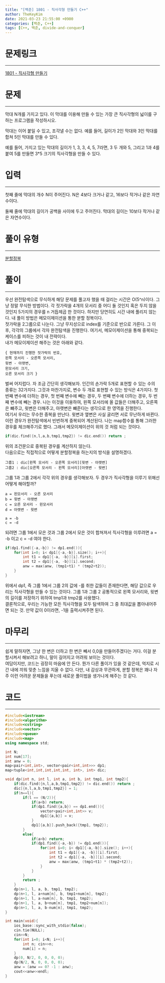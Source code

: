 ```yaml
---
title: "[백준] 1801 - 직사각형 만들기 C++"
author: TheKeyKim
date: 2021-03-23 21:55:00 +0900
categories: [백준, C++]
tags: [C++, 백준, divide-and-conquer]
---
```


# 문제링크
***
[1801 - 직사각형 만들기](https://www.acmicpc.net/problem/1801)
# 문제
***
<div id="problem_description" class="problem-text">
				<p>막대 N개를 가지고 있다. 이 막대를 이용해 만들 수 있는 가장 큰 직사각형의 넓이를 구하는 프로그램을 작성하시오.</p>

<p>막대는 이어 붙일 수 있고, 조각낼 수는 없다. 예를 들어, 길이가 2인 막대와&nbsp;3인 막대를 합쳐 5인 막대를 만들 수 있다.</p>

<p>예를 들어, 가지고 있는 막대의 길이가 1, 3, 3, 4, 5, 7라면, 3&nbsp;두 개와 5, 그리고 1과 4를 붙여 5를 만들면 3*5 크기의 직사각형을 만들 수 있다.</p>
</div>

# 입력
***
<div id="problem_input" class="problem-text">
					<p>첫째 줄에 막대의 개수 N이 주어진다. N은 4보다 크거나 같고, 16보다 작거나 같은 자연수이다.</p>

<p>둘째 줄에 막대의 길이가 공백을 사이에 두고 주어진다. 막대의 길이는 10보다 작거나 같은 자연수이다.</p>
</div>

# 풀이 유형
***
[분할정복](/tags/divide-and-conquer)

# 풀이
***
우선 완전탐색으로 무식하게 해당 문제를 풀고자 했을 때 걸리는 시간은 O(5^n)이다. 그냥 정말 무식한 방법이다. 각 젓가락을 4개의 모서리 중 어디 둘 것인지 혹은 두지 않을 것인지 5가지의 경우를 n 거듭제곱 한 것이다. 하지만 당연히도 시간 내에 풀리지 않는다. 내 풀이 방법은 메모이제이션을 통한 분할 정복이다. <br>
젓가락을 2그룹으로 나눈다. 그냥 무지성으로 index를 기준으로 반으로 가른다. 그 이후, 각각의 그룹에서 각자 완전탐색을 진행한다. 여기서, 메모이제이션을 통해 중복되는 케이스를 피하는 것이 내 전략이다. <br>
내가 메모이제이션 해주는 것은 아래와 같다.
```
{ 현재까지 진행한 젓가락의 번호, 
왼쪽 모서리 - 오른쪽 모서리, 
윗변 - 아랫변, 
왼모서리 크기, 
오른 모서리 크기 }
```
벌써 어지럽다. 자 조금 간단히 생각해보자. 인간의 손가락 5개로 표현할 수 있는 수의 종류는 32가지다. 그것과 마찬가지로, 변수 두 개로 표현할 수 있는 방식은 4가지다. 첫 번째 변수에 더하는 경우, 첫 번째 변수에 빼는 경우, 두 번째 변수에 더하는 경우, 두 번째 변수에 빼는 경우. 나는 이것을 이용하여, 왼쪽 모서리에 올 값들은 더해주고, 오른쪽은 뺴주고, 윗변은 더해주고, 아랫변은 뺴준다는 생각으로 한 영역을 진행한다. <br>
여기서 우리는 무수한 중복을 만난다. 윗변과 옆변은 사실 굴리면 서로 무난하게 바뀐다. 이런 경우가 완전탐색에서 빈번하게 중복되어 계산된다. 나는 map함수를 통해 그러한 경우를 체크해주기로 했다. 그래서 메모이제이션이 위의 것 처럼 되는 것이다. <br>
```c++
if(dic.find({n,l,a,b,tmp1,tmp2}) != dic.end()) return ;
```
위의 조건문으로 중복된 경우를 계산하지 않는다.  <br>
다음으로는 직접적으로 어떻게 분할정복을 하는지의 방식을 설명하겠다.
```
그룹1 : dic[왼쪽 모서리 - 오른쪽 모서리][윗변 - 아랫변]
그룹2 : dic[오른쪽 모서리 - 왼쪽 모서리][아랫변 - 윗변]
```
그룹 1과 그룹 2에서 각각 위의 경우를 생각해보자. 두 경우가 직사각형을 이루기 위해선 어떻게 해야할까? 
```
a = 왼모서리 - 오른 모서리
b = 윗변 - 아랫변
c = 오른 모서리 - 왼모서리
d = 아랫변 - 윗변

a = -b
c = -d
```
되려면 그룹 1에서 모은 것과 그룹 2에서 모은 것이 합쳐져서 직사각형을 이루려면 a = -b 이고 c = -d 여야 한다.
``` c++
if(dp1.find({-a,-b}) != dp1.end()){
    for(int i=0; i< dp1[{-a,-b}].size(); i++){
        int t1 = dp1[{-a, -b}][i].first;
        int t2 = dp1[{-a, -b}][i].second;
        anw = max(anw, (tmp1+t1) * (tmp2+t2));
    }
}
``` 
위에서 dp1, 즉 그룹 1에서 그룹 2의 값에 -를 취한 값들이 존재한다면, 해당 값으로 우리는 직사각형을 만들 수 있는 것이다. 그룹 1과 그룹 2 공통적으로 왼쪽 모서리와, 윗변의 길이를 저장하기 위하여 tmp1과 tmp2를 사용했다.<br>
결론적으로, 우리는 가능한 모든 직사각형을 모두 탐색하여 그 중 최대값을 뽑아내어주면 되는 것. 만약 값이 0이라면, -1을 출력시켜주면 된다.

# 마무리
***
쉽게 말하자면, 그냥 한 변은 더하고 한 변은 빼서 0,0을 만들어주겠다는 거다. 이걸 분할시켜서 해보려고 하니, 말이 길어지고 어려워 보이는 것이다. <br>
여담이지만, 코드는 굉장히 마음에 안 든다. 뭔가 다른 풀이가 있을 것 같은데, 억지로 시간 내에 끼워 맞춘 느낌을 지울 수 없다. 다만, 내 감상과 무관하게, 분할 정복은 꽤나 자주 이런 어려운 문제들을 푸는데 새로운 풀이법을 생가나게 해주는 것 같다.

# 코드
***
```c++
#include<iostream>
#include<algorithm>
#include<cstring>
#include<vector>
#include<queue>
#include<map>
using namespace std;

int N;
int num[17];
int anw = 0;
map<pair<int,int>, vector<pair<int,int>>> dp1;
map<tuple<int,int,int,int,int, int>, int> dic;

void dp(int n, int l, int a, int b, int tmp1, int tmp2){
    if(dic.find({n,l,a,b,tmp1,tmp2}) != dic.end()) return ;
    dic[{n,l,a,b,tmp1,tmp2}] = 1;
    if(n==l){
        if(l == (N/2)){
            if(a<b) return;
            if(dp1.find({a,b}) == dp1.end()){
                vector<pair<int,int>> v;
                dp1[{a,b}] = v;
            }
            dp1[{a,b}].push_back({tmp1, tmp2});
        }
        else{
            if(a>b) return;
            if(dp1.find({-a,-b}) != dp1.end()){
                for(int i=0; i< dp1[{-a,-b}].size(); i++){
                    int t1 = dp1[{-a, -b}][i].first;
                    int t2 = dp1[{-a, -b}][i].second;
                    anw = max(anw, (tmp1+t1) * (tmp2+t2));
                }
            }
        }
        return ;
    }
    dp(n+1, l, a, b, tmp1, tmp2);
    dp(n+1, l, a+num[n], b, tmp1+num[n], tmp2);
    dp(n+1, l, a-num[n], b, tmp1, tmp2);
    dp(n+1, l, a, b+num[n], tmp1, tmp2+num[n]);
    dp(n+1, l, a, b-num[n], tmp1, tmp2);
}

int main(void){
    ios_base::sync_with_stdio(false);
    cin.tie(NULL);
    cin>>N;
    for(int i=0; i<N; i++){
        int n; cin>>n;
        num[i] = n;
    }
    dp(0, N/2, 0, 0, 0, 0);
    dp(N/2, N, 0, 0, 0, 0);
    anw = (anw == 0? -1 : anw);
    cout<<anw<<endl;
}
```
